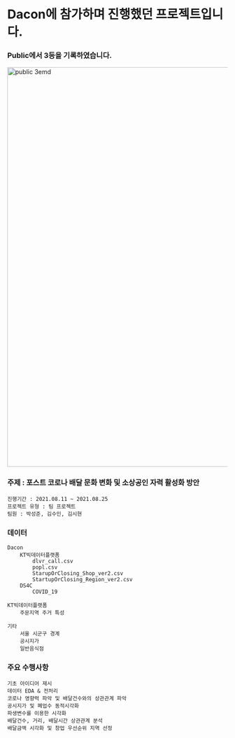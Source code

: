 # Dacon에 참가하며 진행했던 프로젝트입니다.

### Public에서 3등을 기록하였습니다.
<img width="914" alt="public 3emd" src="https://user-images.githubusercontent.com/90144657/132131832-5020820b-6d54-437e-903b-7dd40d96e954.png">


### 주제 : 포스트 코로나 배달 문화 변화 및 소상공인 자력 활성화 방안

    진행기간 : 2021.08.11 ~ 2021.08.25
    프로젝트 유형 : 팀 프로젝트
    팀원 : 박성준, 김수인, 김시현

### 데이터

    Dacon
        KT빅데이터플랫폼
            dlvr_call.csv
            popl.csv
            StarupOrClosing_Shop_ver2.csv
            StartupOrClosing_Region_ver2.csv
        DS4C
            COVID_19

    KT빅데이터플랫폼
        주문지역 주거 특성

    기타
        서울 시군구 경계
        공시지가
        일반음식점

### 주요 수행사항

    기초 아이디어 제시
    데이터 EDA & 전처리
    코로나 영향력 파악 및 배달건수와의 상관관계 파악
    공시지가 및 폐업수 동적시각화
    파생변수를 이용한 시각화
    배달건수, 거리, 배달시간 상관관계 분석
    배달금액 시각화 및 창업 우선순위 지역 선정

